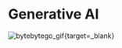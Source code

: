 # Generative AI

![bytebytego_gif](https://substackcdn.com/image/fetch/w_1456,c_limit,f_webp,q_auto:good,fl_lossy/https%3A%2F%2Fsubstack-post-media.s3.amazonaws.com%2Fpublic%2Fimages%2F6b6b3d99-0c00-4d5b-8396-215f483e3a55_1280x1683.gif){target=_blank}
